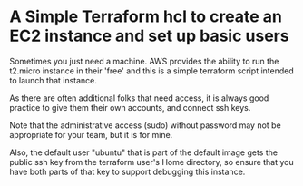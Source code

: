 # A Simple Terraform hcl to create an EC2 instance and set up basic users

Sometimes you just need a machine.  AWS provides the ability to run the t2.micro instance in their 'free' and this is a simple terraform script intended to launch that instance.

As there are often additional folks that need access, it is always good practice to give them their own accounts, and connect ssh keys.

Note that the administrative access (sudo) without password may not be appropriate for your team, but it is for mine.

Also, the default user "ubuntu" that is part of the default image gets the public ssh key from the terraform user's Home directory, so ensure that you have both parts of that key to support debugging this instance.

